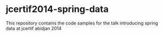 jcertif2014-spring-data
=======================
This repository contains the code samples for the talk introducing spring data at jcertif abidjan 2014
